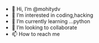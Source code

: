 - 👋 Hi, I’m @mohitydv
- 👀 I’m interested in coding,hacking
- 🌱 I’m currently learning ...python
- 💞️ I’m looking to collaborate
- 📫 How to reach me 

<!---
Mohit935/Mohit935 is a ✨ special ✨ repository because its `README.md` (this file) appears on your GitHub profile.
You can click the Preview link to take a look at your changes.
--->
